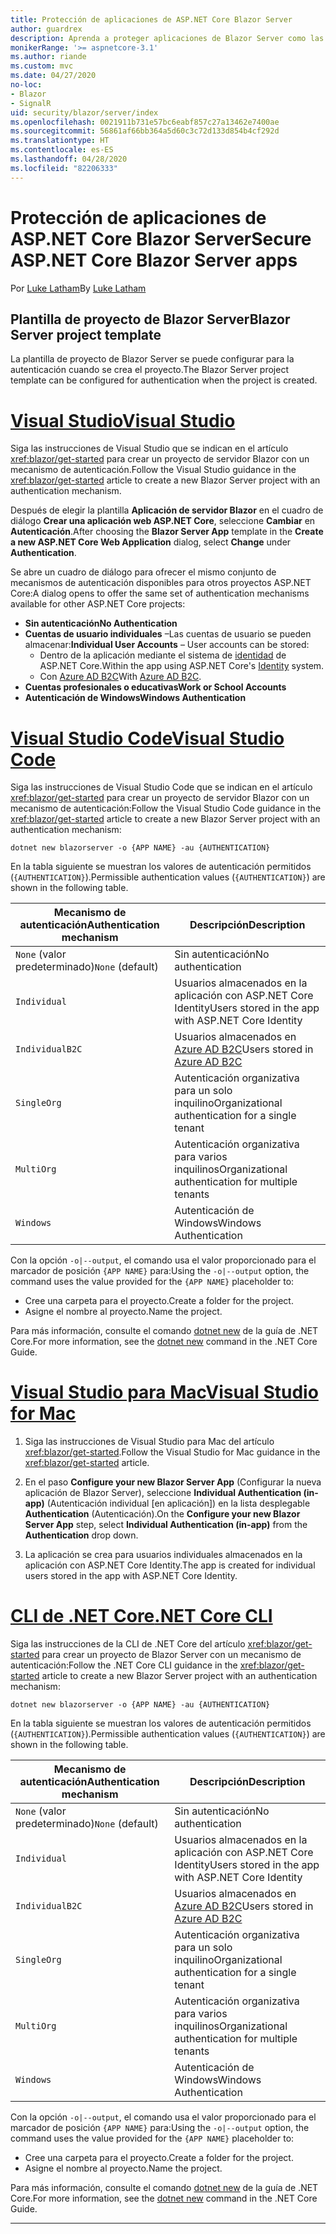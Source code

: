 ```yaml
---
title: Protección de aplicaciones de ASP.NET Core Blazor Server
author: guardrex
description: Aprenda a proteger aplicaciones de Blazor Server como las aplicaciones de ASP.NET Core.
monikerRange: '>= aspnetcore-3.1'
ms.author: riande
ms.custom: mvc
ms.date: 04/27/2020
no-loc:
- Blazor
- SignalR
uid: security/blazor/server/index
ms.openlocfilehash: 0021911b731e57bc6eabf857c27a13462e7400ae
ms.sourcegitcommit: 56861af66bb364a5d60c3c72d133d854b4cf292d
ms.translationtype: HT
ms.contentlocale: es-ES
ms.lasthandoff: 04/28/2020
ms.locfileid: "82206333"
---
```

# <a name="secure-aspnet-core-blazor-server-apps"></a><span data-ttu-id="1b8a3-103">Protección de aplicaciones de ASP.NET Core Blazor Server</span><span class="sxs-lookup"><span data-stu-id="1b8a3-103">Secure ASP.NET Core Blazor Server apps</span></span>

<span data-ttu-id="1b8a3-104">Por [Luke Latham](https://github.com/guardrex)</span><span class="sxs-lookup"><span data-stu-id="1b8a3-104">By [Luke Latham](https://github.com/guardrex)</span></span>

## <a name="blazor-server-project-template"></a><span data-ttu-id="1b8a3-105">Plantilla de proyecto de Blazor Server</span><span class="sxs-lookup"><span data-stu-id="1b8a3-105">Blazor Server project template</span></span>

<span data-ttu-id="1b8a3-106">La plantilla de proyecto de Blazor Server se puede configurar para la autenticación cuando se crea el proyecto.</span><span class="sxs-lookup"><span data-stu-id="1b8a3-106">The Blazor Server project template can be configured for authentication when the project is created.</span></span>

# <a name="visual-studio"></a>[<span data-ttu-id="1b8a3-107">Visual Studio</span><span class="sxs-lookup"><span data-stu-id="1b8a3-107">Visual Studio</span></span>](#tab/visual-studio)

<span data-ttu-id="1b8a3-108">Siga las instrucciones de Visual Studio que se indican en el artículo <xref:blazor/get-started> para crear un proyecto de servidor Blazor con un mecanismo de autenticación.</span><span class="sxs-lookup"><span data-stu-id="1b8a3-108">Follow the Visual Studio guidance in the <xref:blazor/get-started> article to create a new Blazor Server project with an authentication mechanism.</span></span>

<span data-ttu-id="1b8a3-109">Después de elegir la plantilla **Aplicación de servidor Blazor** en el cuadro de diálogo **Crear una aplicación web ASP.NET Core**, seleccione **Cambiar** en **Autenticación**.</span><span class="sxs-lookup"><span data-stu-id="1b8a3-109">After choosing the **Blazor Server App** template in the **Create a new ASP.NET Core Web Application** dialog, select **Change** under **Authentication**.</span></span>

<span data-ttu-id="1b8a3-110">Se abre un cuadro de diálogo para ofrecer el mismo conjunto de mecanismos de autenticación disponibles para otros proyectos ASP.NET Core:</span><span class="sxs-lookup"><span data-stu-id="1b8a3-110">A dialog opens to offer the same set of authentication mechanisms available for other ASP.NET Core projects:</span></span>

* <span data-ttu-id="1b8a3-111">**Sin autenticación**</span><span class="sxs-lookup"><span data-stu-id="1b8a3-111">**No Authentication**</span></span>
* <span data-ttu-id="1b8a3-112">**Cuentas de usuario individuales** &ndash;Las cuentas de usuario se pueden almacenar:</span><span class="sxs-lookup"><span data-stu-id="1b8a3-112">**Individual User Accounts** &ndash; User accounts can be stored:</span></span>
  * <span data-ttu-id="1b8a3-113">Dentro de la aplicación mediante el sistema de [identidad](xref:security/authentication/identity) de ASP.NET Core.</span><span class="sxs-lookup"><span data-stu-id="1b8a3-113">Within the app using ASP.NET Core's [Identity](xref:security/authentication/identity) system.</span></span>
  * <span data-ttu-id="1b8a3-114">Con [Azure AD B2C](xref:security/authentication/azure-ad-b2c)</span><span class="sxs-lookup"><span data-stu-id="1b8a3-114">With [Azure AD B2C](xref:security/authentication/azure-ad-b2c).</span></span>
* <span data-ttu-id="1b8a3-115">**Cuentas profesionales o educativas**</span><span class="sxs-lookup"><span data-stu-id="1b8a3-115">**Work or School Accounts**</span></span>
* <span data-ttu-id="1b8a3-116">**Autenticación de Windows**</span><span class="sxs-lookup"><span data-stu-id="1b8a3-116">**Windows Authentication**</span></span>

# <a name="visual-studio-code"></a>[<span data-ttu-id="1b8a3-117">Visual Studio Code</span><span class="sxs-lookup"><span data-stu-id="1b8a3-117">Visual Studio Code</span></span>](#tab/visual-studio-code)

<span data-ttu-id="1b8a3-118">Siga las instrucciones de Visual Studio Code que se indican en el artículo <xref:blazor/get-started> para crear un proyecto de servidor Blazor con un mecanismo de autenticación:</span><span class="sxs-lookup"><span data-stu-id="1b8a3-118">Follow the Visual Studio Code guidance in the <xref:blazor/get-started> article to create a new Blazor Server project with an authentication mechanism:</span></span>

```dotnetcli
dotnet new blazorserver -o {APP NAME} -au {AUTHENTICATION}
```

<span data-ttu-id="1b8a3-119">En la tabla siguiente se muestran los valores de autenticación permitidos (`{AUTHENTICATION}`).</span><span class="sxs-lookup"><span data-stu-id="1b8a3-119">Permissible authentication values (`{AUTHENTICATION}`) are shown in the following table.</span></span>

| <span data-ttu-id="1b8a3-120">Mecanismo de autenticación</span><span class="sxs-lookup"><span data-stu-id="1b8a3-120">Authentication mechanism</span></span> | <span data-ttu-id="1b8a3-121">Descripción</span><span class="sxs-lookup"><span data-stu-id="1b8a3-121">Description</span></span> |
| ------------------------ | ----------- |
| <span data-ttu-id="1b8a3-122">`None` (valor predeterminado)</span><span class="sxs-lookup"><span data-stu-id="1b8a3-122">`None` (default)</span></span>         | <span data-ttu-id="1b8a3-123">Sin autenticación</span><span class="sxs-lookup"><span data-stu-id="1b8a3-123">No authentication</span></span> |
| `Individual`             | <span data-ttu-id="1b8a3-124">Usuarios almacenados en la aplicación con ASP.NET Core Identity</span><span class="sxs-lookup"><span data-stu-id="1b8a3-124">Users stored in the app with ASP.NET Core Identity</span></span> |
| `IndividualB2C`          | <span data-ttu-id="1b8a3-125">Usuarios almacenados en [Azure AD B2C](xref:security/authentication/azure-ad-b2c)</span><span class="sxs-lookup"><span data-stu-id="1b8a3-125">Users stored in [Azure AD B2C](xref:security/authentication/azure-ad-b2c)</span></span> |
| `SingleOrg`              | <span data-ttu-id="1b8a3-126">Autenticación organizativa para un solo inquilino</span><span class="sxs-lookup"><span data-stu-id="1b8a3-126">Organizational authentication for a single tenant</span></span> |
| `MultiOrg`               | <span data-ttu-id="1b8a3-127">Autenticación organizativa para varios inquilinos</span><span class="sxs-lookup"><span data-stu-id="1b8a3-127">Organizational authentication for multiple tenants</span></span> |
| `Windows`                | <span data-ttu-id="1b8a3-128">Autenticación de Windows</span><span class="sxs-lookup"><span data-stu-id="1b8a3-128">Windows Authentication</span></span> |

<span data-ttu-id="1b8a3-129">Con la opción `-o|--output`, el comando usa el valor proporcionado para el marcador de posición `{APP NAME}` para:</span><span class="sxs-lookup"><span data-stu-id="1b8a3-129">Using the `-o|--output` option, the command uses the value provided for the `{APP NAME}` placeholder to:</span></span>

* <span data-ttu-id="1b8a3-130">Cree una carpeta para el proyecto.</span><span class="sxs-lookup"><span data-stu-id="1b8a3-130">Create a folder for the project.</span></span>
* <span data-ttu-id="1b8a3-131">Asigne el nombre al proyecto.</span><span class="sxs-lookup"><span data-stu-id="1b8a3-131">Name the project.</span></span>

<span data-ttu-id="1b8a3-132">Para más información, consulte el comando [dotnet new](/dotnet/core/tools/dotnet-new) de la guía de .NET Core.</span><span class="sxs-lookup"><span data-stu-id="1b8a3-132">For more information, see the [dotnet new](/dotnet/core/tools/dotnet-new) command in the .NET Core Guide.</span></span>

# <a name="visual-studio-for-mac"></a>[<span data-ttu-id="1b8a3-133">Visual Studio para Mac</span><span class="sxs-lookup"><span data-stu-id="1b8a3-133">Visual Studio for Mac</span></span>](#tab/visual-studio-mac)

1. <span data-ttu-id="1b8a3-134">Siga las instrucciones de Visual Studio para Mac del artículo <xref:blazor/get-started>.</span><span class="sxs-lookup"><span data-stu-id="1b8a3-134">Follow the Visual Studio for Mac guidance in the <xref:blazor/get-started> article.</span></span>

1. <span data-ttu-id="1b8a3-135">En el paso **Configure your new Blazor Server App** (Configurar la nueva aplicación de Blazor Server), seleccione **Individual Authentication (in-app)** (Autenticación individual [en aplicación]) en la lista desplegable **Authentication** (Autenticación).</span><span class="sxs-lookup"><span data-stu-id="1b8a3-135">On the **Configure your new Blazor Server App** step, select **Individual Authentication (in-app)** from the **Authentication** drop down.</span></span>

1. <span data-ttu-id="1b8a3-136">La aplicación se crea para usuarios individuales almacenados en la aplicación con ASP.NET Core Identity.</span><span class="sxs-lookup"><span data-stu-id="1b8a3-136">The app is created for individual users stored in the app with ASP.NET Core Identity.</span></span>

# <a name="net-core-cli"></a>[<span data-ttu-id="1b8a3-137">CLI de .NET Core</span><span class="sxs-lookup"><span data-stu-id="1b8a3-137">.NET Core CLI</span></span>](#tab/netcore-cli/)

<span data-ttu-id="1b8a3-138">Siga las instrucciones de la CLI de .NET Core del artículo <xref:blazor/get-started> para crear un proyecto de Blazor Server con un mecanismo de autenticación:</span><span class="sxs-lookup"><span data-stu-id="1b8a3-138">Follow the .NET Core CLI guidance in the <xref:blazor/get-started> article to create a new Blazor Server project with an authentication mechanism:</span></span>

```dotnetcli
dotnet new blazorserver -o {APP NAME} -au {AUTHENTICATION}
```

<span data-ttu-id="1b8a3-139">En la tabla siguiente se muestran los valores de autenticación permitidos (`{AUTHENTICATION}`).</span><span class="sxs-lookup"><span data-stu-id="1b8a3-139">Permissible authentication values (`{AUTHENTICATION}`) are shown in the following table.</span></span>

| <span data-ttu-id="1b8a3-140">Mecanismo de autenticación</span><span class="sxs-lookup"><span data-stu-id="1b8a3-140">Authentication mechanism</span></span> | <span data-ttu-id="1b8a3-141">Descripción</span><span class="sxs-lookup"><span data-stu-id="1b8a3-141">Description</span></span> |
| ------------------------ | ----------- |
| <span data-ttu-id="1b8a3-142">`None` (valor predeterminado)</span><span class="sxs-lookup"><span data-stu-id="1b8a3-142">`None` (default)</span></span>         | <span data-ttu-id="1b8a3-143">Sin autenticación</span><span class="sxs-lookup"><span data-stu-id="1b8a3-143">No authentication</span></span> |
| `Individual`             | <span data-ttu-id="1b8a3-144">Usuarios almacenados en la aplicación con ASP.NET Core Identity</span><span class="sxs-lookup"><span data-stu-id="1b8a3-144">Users stored in the app with ASP.NET Core Identity</span></span> |
| `IndividualB2C`          | <span data-ttu-id="1b8a3-145">Usuarios almacenados en [Azure AD B2C](xref:security/authentication/azure-ad-b2c)</span><span class="sxs-lookup"><span data-stu-id="1b8a3-145">Users stored in [Azure AD B2C](xref:security/authentication/azure-ad-b2c)</span></span> |
| `SingleOrg`              | <span data-ttu-id="1b8a3-146">Autenticación organizativa para un solo inquilino</span><span class="sxs-lookup"><span data-stu-id="1b8a3-146">Organizational authentication for a single tenant</span></span> |
| `MultiOrg`               | <span data-ttu-id="1b8a3-147">Autenticación organizativa para varios inquilinos</span><span class="sxs-lookup"><span data-stu-id="1b8a3-147">Organizational authentication for multiple tenants</span></span> |
| `Windows`                | <span data-ttu-id="1b8a3-148">Autenticación de Windows</span><span class="sxs-lookup"><span data-stu-id="1b8a3-148">Windows Authentication</span></span> |

<span data-ttu-id="1b8a3-149">Con la opción `-o|--output`, el comando usa el valor proporcionado para el marcador de posición `{APP NAME}` para:</span><span class="sxs-lookup"><span data-stu-id="1b8a3-149">Using the `-o|--output` option, the command uses the value provided for the `{APP NAME}` placeholder to:</span></span>

* <span data-ttu-id="1b8a3-150">Cree una carpeta para el proyecto.</span><span class="sxs-lookup"><span data-stu-id="1b8a3-150">Create a folder for the project.</span></span>
* <span data-ttu-id="1b8a3-151">Asigne el nombre al proyecto.</span><span class="sxs-lookup"><span data-stu-id="1b8a3-151">Name the project.</span></span>

<span data-ttu-id="1b8a3-152">Para más información, consulte el comando [dotnet new](/dotnet/core/tools/dotnet-new) de la guía de .NET Core.</span><span class="sxs-lookup"><span data-stu-id="1b8a3-152">For more information, see the [dotnet new](/dotnet/core/tools/dotnet-new) command in the .NET Core Guide.</span></span>

---
